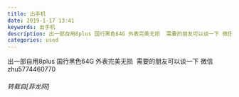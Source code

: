```yaml
---
title: 出手机
date: 2019-1-17 13:41
keywords: 出手机
description: 出一部自用8plus 国行黑色64G 外表完美无损  需要的朋友可以谈一下 微信zhu5774460770
categories: used
---
```

<td class="t_f" id="postmessage_2720753">

出一部自用8plus 国行黑色64G 外表完美无损  需要的朋友可以谈一下 微信zhu5774460770</td>
###### 转载自[菲龙网]